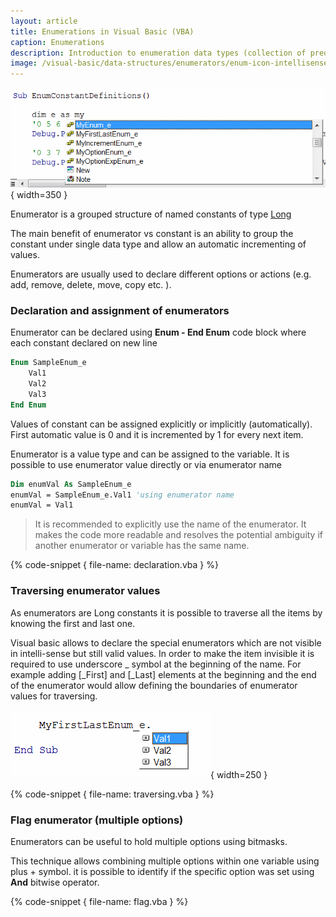 ```yaml
---
layout: article
title: Enumerations in Visual Basic (VBA)
caption: Enumerations
description: Introduction to enumeration data types (collection of predefined long constants) in Visual Basic
image: /visual-basic/data-structures/enumerators/enum-icon-intellisense.png
---
```

![Enumerator type in intelli-sense](enum-icon-intellisense.png){ width=350 }

Enumerator is a grouped structure of named constants of type [Long](visual-basic/variables/standard-types#long)

The main benefit of enumerator vs constant is an ability to group the constant under single data type and allow an automatic incrementing of values.

Enumerators are usually used to declare different options or actions (e.g. add, remove, delete, move, copy etc. ).

### Declaration and assignment of enumerators

Enumerator can be declared using **Enum - End Enum** code block where each constant declared on new line

~~~ vb
Enum SampleEnum_e
    Val1
    Val2
    Val3
End Enum
~~~

Values of constant can be assigned explicitly or implicitly (automatically). First automatic value is 0 and it is incremented by 1 for every next item.

Enumerator is a value type and can be assigned to the variable. It is possible to use enumerator value directly or via enumerator name

~~~ vb
Dim enumVal As SampleEnum_e
enumVal = SampleEnum_e.Val1 'using enumerator name
enumVal = Val1
~~~

>It is recommended to explicitly use the name of the enumerator. It makes the code more readable and resolves the potential ambiguity if another enumerator or variable has the same name.

{% code-snippet { file-name: declaration.vba } %}

### Traversing enumerator values

As enumerators are Long constants it is possible to traverse all the items by knowing the first and last one.

Visual basic allows to declare the special enumerators which are not visible in intelli-sense but still valid values. In order to make the item invisible it is required to use underscore _ symbol at the beginning of the name. For example adding [_First] and [_Last] elements at the beginning and the end of the enumerator would allow defining the boundaries of enumerator values for traversing.

![Only visible enumerator values displayed in intelli-sense](enum-invisible-elements.png){ width=250 }

{% code-snippet { file-name: traversing.vba } %}

### Flag enumerator (multiple options)

Enumerators can be useful to hold multiple options using bitmasks.

This technique allows combining multiple options within one variable using plus + symbol. it is possible to identify if the specific option was set using **And** bitwise operator.

{% code-snippet { file-name: flag.vba } %}
